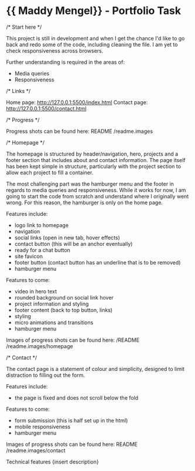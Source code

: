 # {{ Maddy Mengel}} - Portfolio Task


/* Start here */

This project is still in development and when I get the chance I'd like to go back and redo some of the code, including cleaning the file. I am yet to check responsiveness across browsers. 

Further understanding is required in the areas of:
- Media queries
- Responsiveness



/* Links */

Home page: http://127.0.0.1:5500/index.html
Contact page: http://127.0.0.1:5500/contact.html



/* Progress */

Progress shots can be found here:
README /readme.images



/* Homepage */

The homepage is structured by header/navigation, hero, projects and a footer section that includes about and contact information. The page itself has been kept simple in structure, particularly with the project section to allow each project to fill a container. 

The most challenging part was the hamburger menu and the footer in regards to media queries and responsiveness. While it works for now, I am going to start the code from scratch and understand where I originally went wrong. For this reason, the hamburger is only on the home page. 

Features include:
- logo link to homepage
- navigation
- social links (open in new tab, hover effects)
- contact button (this will be an anchor eventually)
- ready for a chat button
- site favicon
- footer button (contact button has an underline that is to be removed)
- hamburger menu

Features to come:
- video in hero text
- rounded background on social link hover
- project information and styling
- footer content (back to top button, links)
- styling
- micro animations and transitions
- hamburger menu

Images of progress shots can be found here:
/README /readme.images/homepage



/* Contact */

The contact page is a statement of colour and simplicity, designed to limit distraction to filling out the form. 

Features include:
- the page is fixed and does not scroll below the fold

Features to come:
- form submission (this is half set up in the html)
- mobile responsiveness
- hamburger menu


Images of progress shots can be found here:
README /readme.images/contact



Technical features
{insert description}